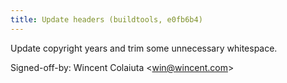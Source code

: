 ```yaml
---
title: Update headers (buildtools, e0fb6b4)
---
```


Update copyright years and trim some unnecessary whitespace.

Signed-off-by: Wincent Colaiuta &lt;win@wincent.com&gt;
